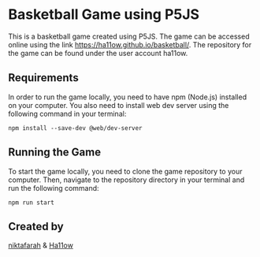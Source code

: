 # Basketball Game using P5JS

This is a basketball game created using P5JS. The game can be accessed online using the link https://ha11ow.github.io/basketball/. The repository for the game can be found under the user account ha11ow.

## Requirements
In order to run the game locally, you need to have npm (Node.js) installed on your computer. You also need to install web dev server using the following command in your terminal:
```properties
npm install --save-dev @web/dev-server
```
## Running the Game
To start the game locally, you need to clone the game repository to your computer. Then, navigate to the repository directory in your terminal and run the following command:
``` properties
npm run start
```
## Created by
[niktafarah](https://github.com/niktafarah) & [Ha11ow](https://github.com/Ha11ow)